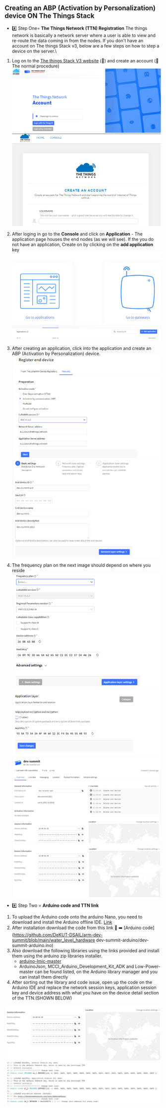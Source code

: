 ## Creating an ABP (Activation by Personalization) device ON The Things Stack
- :hash: Step One= **The Things Network (TTN) Registration**
The things network is basically a network server where a user is able to view and re-route the data coming in from the nodes. If you don't have an account on The things Stack v3, below are a few steps on how to step a device on the server.\
1. Log on to the [The things Stack V3 website](https://eu1.cloud.thethings.network/console/applications) (:link:) and create an account  (:abcd: The normal procedure)
![Arduino](/assets/img/TTN1.PNG)
![Arduino](/assets/img/ttn2.PNG)

2. After loging in go to the **Console** and click on **Application** - The application page houses the end nodes (as we will see). If the you do not have an application, Create on by clicking on the **add application** key
![Arduino](/assets/img/ttn3.PNG)
![Arduino](/assets/img/ttn4.PNG)

3. After creating an application, click into the application and create an ABP (Activation by Personalization) device.
![Arduino](/assets/img/ttn5.PNG)
![Arduino](/assets/img/ttn6.PNG)

4. The frequency plan on the next image should depend on where you reside
![Arduino](/assets/img/ttn7.PNG)![Arduino](/assets/img/ttn8.PNG)
![Arduino](/assets/img/ttn9.PNG)
![Arduino](/assets/img/ttn10.PNG)

- :hash: Step Two  = **Arduino code and TTN link**
1. To upload the Arduino code onto the arduino Nano, you need to download and install the Arduino offline IDE. [Link](https://www.arduino.cc/en/software)
2. After installation download the code from this link :link:  :arrow_right: [Arduino code](https://github.com/DeKUT-DSAIL/arm-dev-summit/blob/main/water_level_hardware dev-summit-arduino/dev-summit-arduino.ino)
3. Also download the following libraries using the links provided and install them using the arduino zip libraries installer.
   - [arduino-lmic-master](https://github.com/matthijskooijman/arduino-lmic)
   - ArduinoJson, MCCI_Arduino_Development_Kit_ADK and Low-Power-master can be found listed, on the Arduino library manager and you can install them directly
4. After sorting out the library and code issue, open up the code on the Arduino IDE and replace the network session keys, application session key and device address with what you have on the device detail section of the TTN.(SHOWN BELOW)

![Arduino](/assets/img/ttn10.PNG)
![Arduino](/assets/img/ttn11.PNG)





